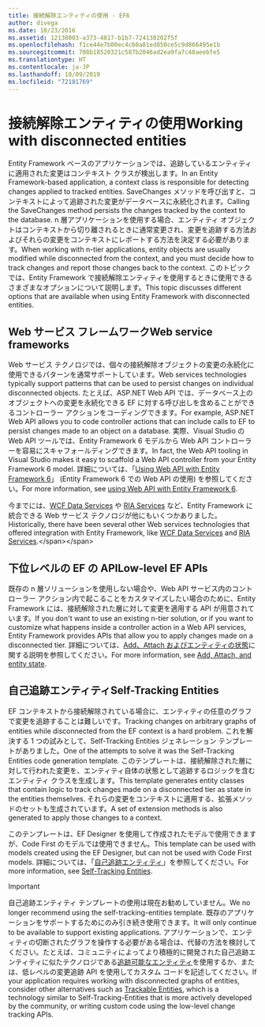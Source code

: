 ```yaml
---
title: 接続解除エンティティの使用 - EF6
author: divega
ms.date: 10/23/2016
ms.assetid: 12138003-a373-4817-b1b7-724130202f5f
ms.openlocfilehash: f1ce44e7b00ec4c60a81ed850ce5c9d866495e1b
ms.sourcegitcommit: 708b18520321c587b2046ad2ea9fa7c48aeebfe5
ms.translationtype: HT
ms.contentlocale: ja-JP
ms.lasthandoff: 10/09/2019
ms.locfileid: "72181769"
---
```

# <a name="working-with-disconnected-entities"></a><span data-ttu-id="38c06-102">接続解除エンティティの使用</span><span class="sxs-lookup"><span data-stu-id="38c06-102">Working with disconnected entities</span></span>
<span data-ttu-id="38c06-103">Entity Framework ベースのアプリケーションでは、追跡しているエンティティに適用された変更はコンテキスト クラスが検出します。</span><span class="sxs-lookup"><span data-stu-id="38c06-103">In an Entity Framework-based application, a context class is responsible for detecting changes applied to tracked entities.</span></span> <span data-ttu-id="38c06-104">SaveChanges メソッドを呼び出すと、コンテキストによって追跡された変更がデータベースに永続化されます。</span><span class="sxs-lookup"><span data-stu-id="38c06-104">Calling the SaveChanges method persists the changes tracked by the context to the database.</span></span> <span data-ttu-id="38c06-105">n 層アプリケーションを使用する場合、エンティティ オブジェクトはコンテキストから切り離されるときに通常変更され、変更を追跡する方法およびそれらの変更をコンテキストにレポートする方法を決定する必要があります。</span><span class="sxs-lookup"><span data-stu-id="38c06-105">When working with n-tier applications, entity objects are usually modified while disconnected from the context, and you must decide how to track changes and report those changes back to the context.</span></span> <span data-ttu-id="38c06-106">このトピックでは、Entity Framework で接続解除エンティティを使用するときに使用できるさまざまなオプションについて説明します。</span><span class="sxs-lookup"><span data-stu-id="38c06-106">This topic discusses different options that are available when using Entity Framework with disconnected entities.</span></span>   

## <a name="web-service-frameworks"></a><span data-ttu-id="38c06-107">Web サービス フレームワーク</span><span class="sxs-lookup"><span data-stu-id="38c06-107">Web service frameworks</span></span>

<span data-ttu-id="38c06-108">Web サービス テクノロジでは、個々の接続解除オブジェクトの変更の永続化に使用できるパターンを通常サポートしています。</span><span class="sxs-lookup"><span data-stu-id="38c06-108">Web services technologies typically support patterns that can be used to persist changes on individual disconnected objects.</span></span> <span data-ttu-id="38c06-109">たとえば、ASP.NET Web API では、データベース上のオブジェクトへの変更を永続化できる EF に対する呼び出しを含めることができるコントローラー アクションをコーディングできます。</span><span class="sxs-lookup"><span data-stu-id="38c06-109">For example, ASP.NET Web API allows you to code controller actions that can include calls to EF to persist changes made to an object on a database.</span></span> <span data-ttu-id="38c06-110">実際、Visual Studio の Web API ツールでは、Entity Framework 6 モデルから Web API コントローラーを容易にスキャフォールディングできます。</span><span class="sxs-lookup"><span data-stu-id="38c06-110">In fact, the Web API tooling in Visual Studio makes it easy to scaffold a Web API controller from your Entity Framework 6 model.</span></span> <span data-ttu-id="38c06-111">詳細については、「[Using Web API with Entity Framework 6](https://docs.microsoft.com/aspnet/web-api/overview/data/using-web-api-with-entity-framework/)」 (Entity Framework 6 での Web API の使用) を参照してください。</span><span class="sxs-lookup"><span data-stu-id="38c06-111">For more information, see [using Web API with Entity Framework 6](https://docs.microsoft.com/aspnet/web-api/overview/data/using-web-api-with-entity-framework/).</span></span>   

<span data-ttu-id="38c06-112">今までには、[WCF Data Services](https://docs.microsoft.com/dotnet/framework/data/wcf/create-a-data-service-using-an-adonet-ef-data-wcf) や [RIA Services](https://docs.microsoft.com/previous-versions/dotnet/wcf-ria/ee707344(v=vs.91)) など、Entity Framework に統合できる Web サービス テクノロジが他にもいくつかありました。</span><span class="sxs-lookup"><span data-stu-id="38c06-112">Historically, there have been several other Web services technologies that offered integration with Entity Framework, like [WCF Data Services](https://docs.microsoft.com/dotnet/framework/data/wcf/create-a-data-service-using-an-adonet-ef-data-wcf) and [RIA Services](https://docs.microsoft.com/previous-versions/dotnet/wcf-ria/ee707344(v=vs.91)).</span></span>

## <a name="low-level-ef-apis"></a><span data-ttu-id="38c06-113">下位レベルの EF の API</span><span class="sxs-lookup"><span data-stu-id="38c06-113">Low-level EF APIs</span></span>

<span data-ttu-id="38c06-114">既存の n 層ソリューションを使用しない場合や、Web API サービス内のコントローラー アクション内で起こることをカスタマイズしたい場合のために、Entity Framework には、接続解除された層に対して変更を適用する API が用意されています。</span><span class="sxs-lookup"><span data-stu-id="38c06-114">If you don't want to use an existing n-tier solution, or if you want to customize what happens inside a controller action in a Web API services, Entity Framework provides APIs that allow you to apply changes made on a disconnected tier.</span></span> <span data-ttu-id="38c06-115">詳細については、[Add、Attach およびエンティティの状態](~/ef6/saving/change-tracking/entity-state.md)に関する説明を参照してください。</span><span class="sxs-lookup"><span data-stu-id="38c06-115">For more information, see [Add, Attach, and entity state](~/ef6/saving/change-tracking/entity-state.md).</span></span>  

## <a name="self-tracking-entities"></a><span data-ttu-id="38c06-116">自己追跡エンティティ</span><span class="sxs-lookup"><span data-stu-id="38c06-116">Self-Tracking Entities</span></span>  

<span data-ttu-id="38c06-117">EF コンテキストから接続解除されている場合に、エンティティの任意のグラフで変更を追跡することは難しいです。</span><span class="sxs-lookup"><span data-stu-id="38c06-117">Tracking changes on arbitrary graphs of entities while disconnected from the EF context is a hard problem.</span></span> <span data-ttu-id="38c06-118">これを解決する 1 つの試みとして、Self-Tracking Entities ジェネレーション テンプレートがありました。</span><span class="sxs-lookup"><span data-stu-id="38c06-118">One of the attempts to solve it was the Self-Tracking Entities code generation template.</span></span> <span data-ttu-id="38c06-119">このテンプレートは、接続解除された層に対して行われた変更を、エンティティ自体の状態として追跡するロジックを含むエンティティ クラスを生成します。</span><span class="sxs-lookup"><span data-stu-id="38c06-119">This template generates entity classes that contain logic to track changes made on a disconnected tier as state in the entities themselves.</span></span> <span data-ttu-id="38c06-120">それらの変更をコンテキストに適用する、拡張メソッドのセットも生成されています。</span><span class="sxs-lookup"><span data-stu-id="38c06-120">A set of extension methods is also generated to apply those changes to a context.</span></span>

<span data-ttu-id="38c06-121">このテンプレートは、EF Designer を使用して作成されたモデルで使用できますが、Code First のモデルでは使用できません。</span><span class="sxs-lookup"><span data-stu-id="38c06-121">This template can be used with models created using the EF Designer, but can not be used with Code First models.</span></span> <span data-ttu-id="38c06-122">詳細については、「[自己追跡エンティティ](self-tracking-entities/index.md)」を参照してください。</span><span class="sxs-lookup"><span data-stu-id="38c06-122">For more information, see [Self-Tracking Entities](self-tracking-entities/index.md).</span></span>  

> [!IMPORTANT]
> <span data-ttu-id="38c06-123">自己追跡エンティティ テンプレートの使用は現在お勧めしていません。</span><span class="sxs-lookup"><span data-stu-id="38c06-123">We no longer recommend using the self-tracking-entities template.</span></span> <span data-ttu-id="38c06-124">既存のアプリケーションをサポートするためにのみ引き続き使用できます。</span><span class="sxs-lookup"><span data-stu-id="38c06-124">It will only continue to be available to support existing applications.</span></span> <span data-ttu-id="38c06-125">アプリケーションで、エンティティの切断されたグラフを操作する必要がある場合は、代替の方法を検討してください。たとえば、コミュニティによってより積極的に開発された自己追跡エンティティに似たテクノロジである[追跡可能なエンティティ](https://trackableentities.github.io/)を使用するか、または、低レベルの変更追跡 API を使用してカスタム コードを記述してください。</span><span class="sxs-lookup"><span data-stu-id="38c06-125">If your application requires working with disconnected graphs of entities, consider other alternatives such as [Trackable Entities](https://trackableentities.github.io/), which is a technology similar to Self-Tracking-Entities that is more actively developed by the community, or writing custom code using the low-level change tracking APIs.</span></span>
